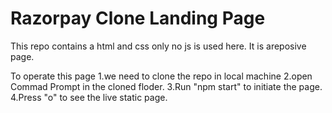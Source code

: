 # Razorpay Clone Landing Page
This repo contains a html and css only no js is used here.
It is areposive page.

To operate this page 
1.we need to clone the repo in local machine
2.open Commad Prompt in the cloned floder.
3.Run "npm start" to initiate the page.
4.Press "o" to see the live static page.
